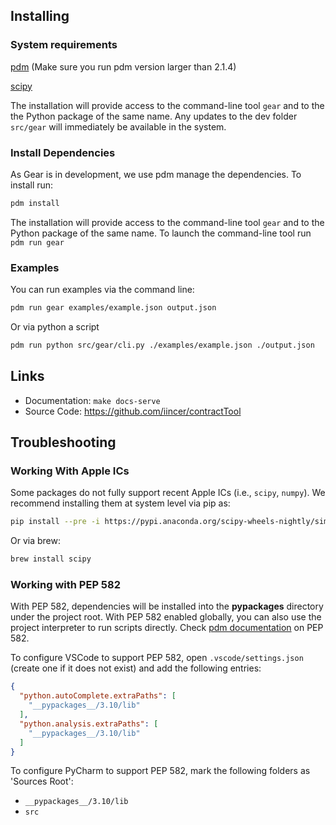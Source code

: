 
## Installing

### System requirements

[pdm](https://github.com/pdm-project/pdm) (Make sure you run pdm version larger than 2.1.4)

[scipy](https://scipy.org/install/)

The installation will provide access to the command-line tool `gear` and to the the Python package of the same name. Any updates to the dev folder `src/gear` will immediately be available in the system.


### Install Dependencies

As Gear is in development, we use pdm manage the dependencies. To install run:

```bash
pdm install
```

The installation will provide access to the command-line tool `gear` and to the Python package of the same name.
To launch the command-line tool run `pdm run gear`


### Examples

You can run examples via the command line:


```bash
pdm run gear examples/example.json output.json
```

Or via python a script

```bash
pdm run python src/gear/cli.py ./examples/example.json ./output.json
```


## Links

- Documentation: `make docs-serve`
- Source Code: https://github.com/iincer/contractTool

## Troubleshooting

### Working With Apple ICs

Some packages do not fully support recent Apple ICs (i.e., `scipy`, `numpy`). 
We recommend installing them at system level via pip as:

```bash
pip install --pre -i https://pypi.anaconda.org/scipy-wheels-nightly/simple scipy
```

Or via brew:

```bash
brew install scipy
```


### Working with PEP 582

With PEP 582, dependencies will be installed into the __pypackages__ directory under the project root. With PEP 582 enabled
globally, you can also use the project interpreter to run scripts directly.
Check [pdm documentation](https://pdm.fming.dev/latest/usage/pep582/) on PEP 582.

To configure VSCode to support PEP 582, open `.vscode/settings.json` (create one if it does not exist) and add the
following entries:

```json
{
  "python.autoComplete.extraPaths": [
    "__pypackages__/3.10/lib"
  ],
  "python.analysis.extraPaths": [
    "__pypackages__/3.10/lib"
  ]
}
```

To configure PyCharm to support PEP 582, mark the following folders as 'Sources Root':

- `__pypackages__/3.10/lib`
- `src`